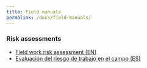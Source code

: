 ```yaml
---
title: Field manuals
permalink: /docs/field-manuals/
---
```


### Risk assessments
* [Field work risk assessment (EN)](/assets/Risk_Assessment_summary_-_website_-_english_(2022).pdf)
* [Evaluación del riesgo de trabajo en el campo (ES)](/assets/Risk_Assessment_summary_-_website_-_spanish_(2022).pdf)